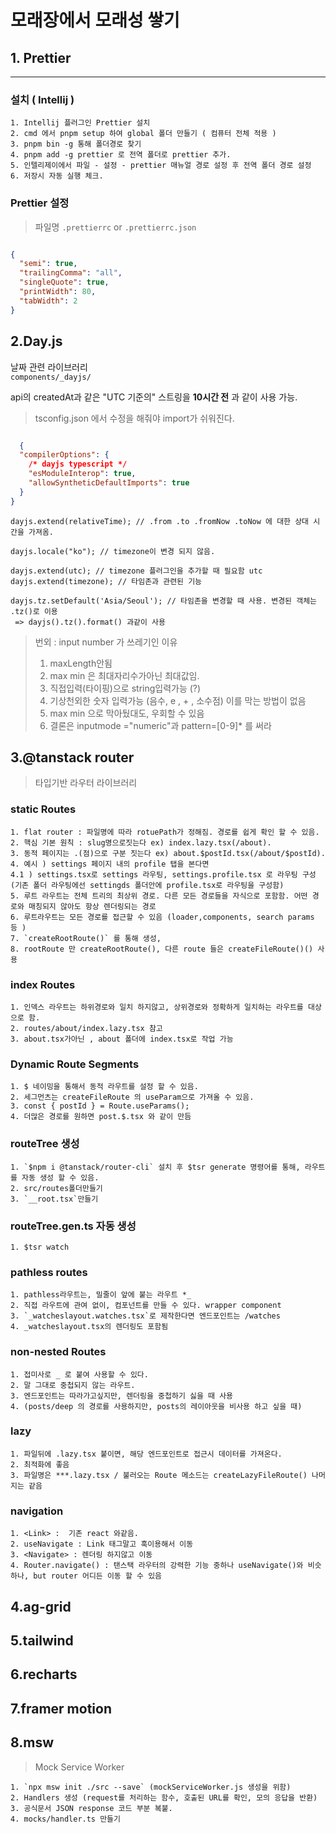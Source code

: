 # 모래장에서 모래성 쌓기

## 1. Prettier

<hr>

### 설치 ( Intellij )

    1. Intellij 플러그인 Prettier 설치
    2. cmd 에서 pnpm setup 하여 global 폴더 만들기 ( 컴퓨터 전체 적용 )
    3. pnpm bin -g 통해 폴더경로 찾기
    4. pnpm add -g prettier 로 전역 폴더로 prettier 추가.
    5. 인텔리제이에서 파일 - 설정 - prettier 매뉴얼 경로 설정 후 전역 폴더 경로 설정 
    6. 저장시 자동 실행 체크.

### Prettier 설정

> 파일명 `.prettierrc` or `.prettierrc.json`

```json

{
  "semi": true,
  "trailingComma": "all",
  "singleQuote": true,
  "printWidth": 80,
  "tabWidth": 2
}

```

## 2.Day.js

날짜 관련 라이브러리  
`components/_dayjs/`

api의 createdAt과 같은 "UTC 기준의" 스트링을 **10시간 전** 과 같이 사용 가능.

  > tsconfig.json 에서 수정을 해줘야 import가 쉬워진다.
```json

  {
  "compilerOptions": {
    /* dayjs typescript */
    "esModuleInterop": true,
    "allowSyntheticDefaultImports": true
  }
}
```



    dayjs.extend(relativeTime); // .from .to .fromNow .toNow 에 대한 상대 시간을 가져옴.

    dayjs.locale("ko"); // timezone이 변경 되지 않음.

    dayjs.extend(utc); // timezone 플러그인을 추가할 때 필요함 utc
    dayjs.extend(timezone); // 타임존과 관련된 기능 

    dayjs.tz.setDefault('Asia/Seoul'); // 타임존을 변경할 때 사용. 변경된 객체는 .tz()로 이용
     => dayjs().tz().format() 과같이 사용


> 번외 : input number 가 쓰레기인 이유
> 1. maxLength안됨
> 2. max min 은 최대자리수가아닌 최대값임.
> 3. 직접입력(타이핑)으로 string입력가능 (?)
> 4. 기상천외한 숫자 입력가능 (음수, e , + , 소수점) 이를 막는 방법이 없음
> 5. max min 으로 막아뒀대도, 우회할 수 있음
> 6. 결론은  inputmode ="numeric"과 pattern=[0-9]* 를 써라 


## 3.@tanstack router

> 타입기반 라우터 라이브러리

### static Routes
   
    1. flat router : 파일명에 따라 rotuePath가 정해짐. 경로를 쉽게 확인 할 수 있음.  
    2. 핵심 기본 원칙 : slug명으로짓는다 ex) index.lazy.tsx(/about).  
    3. 동적 페이지는 .(점)으로 구분 짓는다 ex) about.$postId.tsx(/about/$postId).  
    4. 예시 ) settings 페이지 내의 profile 탭을 본다면   
    4.1 ) settings.tsx로 settings 라우팅, settings.profile.tsx 로 라우팅 구성  
    (기존 폴더 라우팅에선 settingds 폴더안에 profile.tsx로 라우팅을 구성함)   
    5. 루트 라우트는 전체 트리의 최상위 경로. 다른 모든 경로들을 자식으로 포함함. 어떤 경로와 매칭되지 않아도 항상 렌더링되는 경로  
    6. 루트라우트는 모든 경로를 접근할 수 있음 (loader,components, search params 등 )  
    7. `createRootRoute()` 를 통해 생성,  
    8. rootRoute 만 createRootRoute(), 다른 route 들은 createFileRoute()() 사용

### index Routes

    1. 인덱스 라우트는 하위경로와 일치 하지않고, 상위경로와 정확하게 일치하는 라우트를 대상으로 함.
    2. routes/about/index.lazy.tsx 참고
    3. about.tsx가아닌 , about 폴더에 index.tsx로 작업 가능

### Dynamic Route Segments

    1. $ 네이밍을 통해서 동적 라우트를 설정 할 수 있음.
    2. 세그먼츠는 createFileRoute 의 useParam으로 가져올 수 있음.
    3. const { postId } = Route.useParams();
    4. 더많은 경로를 원하면 post.$.tsx 와 같이 만듬
### routeTree 생성  
    1. `$npm i @tanstack/router-cli` 설치 후 $tsr generate 명령어를 통해, 라우트를 자동 생성 할 수 있음.
    2. src/routes폴더만들기
    3. `__root.tsx`만들기

### routeTree.gen.ts 자동 생성
    1. $tsr watch


### pathless routes
    1. pathless라우트는, 밀줄이 앞에 붙는 라우트 *_
    2. 직접 라우트에 관여 없이, 컴포넌트를 만들 수 있다. wrapper component
    3. `_watcheslayout.watches.tsx`로 제작한다면 엔드포인트는 /watches
    4. _watcheslayout.tsx의 렌더링도 포함됨

### non-nested Routes 
    1. 접미사로 _ 로 붙여 사용할 수 있다. 
    2. 말 그대로 중첩되지 않는 라우트. 
    3. 엔드포인트는 따라가고싶지만, 렌더링을 중첩하기 싫을 때 사용
    4. (posts/deep 의 경로를 사용하지만, posts의 레이아웃을 비사용 하고 싶을 때)

### lazy
    1. 파일뒤에 .lazy.tsx 붙이면, 해당 엔드포인트로 접근시 데이터를 가져온다.
    2. 최적화에 좋음
    3. 파일명은 ***.lazy.tsx / 불러오는 Route 메소드는 createLazyFileRoute() 나머지는 같음

### navigation
    1. <Link> :  기존 react 와같음.
    2. useNavigate : Link 태그말고 훅이용해서 이동
    3. <Navigate> : 렌더링 하지않고 이동
    4. Router.navigate() : 탠스택 라우터의 강력한 기능 중하나 useNavigate()와 비슷하나, but router 어디든 이동 할 수 있음

## 4.ag-grid

## 5.tailwind

## 6.recharts 

## 7.framer motion

## 8.msw
> Mock Service Worker

    1. `npx msw init ./src --save` (mockServiceWorker.js 생성을 위함)
    2. Handlers 생성 (request를 처리하는 함수, 호출된 URL를 확인, 모의 응답을 반환)  
    3. 공식문서 JSON response 코드 부분 복붙.
    4. mocks/handler.ts 만들기 
